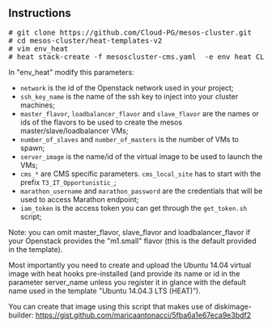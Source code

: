 ## Instructions

<pre>
# git clone https://github.com/Cloud-PG/mesos-cluster.git
# cd mesos-cluster/heat-templates-v2
# vim env_heat
# heat stack-create -f mesoscluster-cms.yaml  -e env_heat CLUSTER_NAME
</pre>

In "env_heat" modify this parameters:
- `network` is the id of the Openstack network used in your project;
- `ssh_key_name` is the name of the ssh key to inject into your cluster machines;
- `master_flavor`, `loadbalancer_flavor` and `slave_flavor` are the names or ids of the flavors to be used to create the mesos master/slave/loadbalancer VMs;
- `number_of_slaves` and `number_of_masters` is the number of VMs to spawn;
- `server_image` is the name/id of the virtual image to be used to launch the VMs;
- `cms_*` are CMS specific parameters. `cms_local_site` has to start with the prefix `T3_IT_Opportunistic_`;
- `marathon_username` and `marathon_password` are the credentials that will be used to access Marathon endpoint;
- `iam_token` is the access token you can get through the `get_token.sh` script;

Note: you can omit master_flavor, slave_flavor and loadbalancer_flavor if your Openstack provides the "m1.small" flavor (this is the default provided in the template).

Most importantly you need to create and upload the Ubuntu 14.04 virtual image with heat hooks pre-installed (and provide its name or id in the parameter server_name unless you register it in glance with the default name used in the template "Ubuntu 14.04.3 LTS (HEAT)”).

You can create that image using this script that makes use of diskimage-builder: https://gist.github.com/maricaantonacci/5fba6a1e67eca9e3bdf2 
